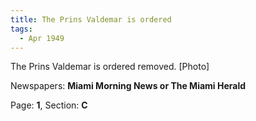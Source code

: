 ```yaml
---  
title: The Prins Valdemar is ordered  
tags:  
  - Apr 1949  
---  
```

  
The Prins Valdemar is ordered removed. [Photo]  
  
Newspapers: **Miami Morning News or The Miami Herald**  
  
Page: **1**, Section: **C** 
